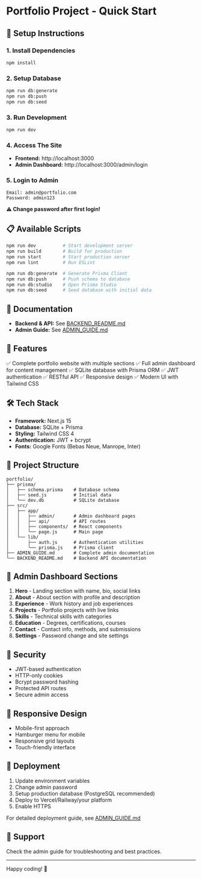 # Portfolio Project - Quick Start

## 🚀 Setup Instructions

### 1. Install Dependencies
```bash
npm install
```

### 2. Setup Database
```bash
npm run db:generate
npm run db:push
npm run db:seed
```

### 3. Run Development
```bash
npm run dev
```

### 4. Access The Site
- **Frontend:** http://localhost:3000
- **Admin Dashboard:** http://localhost:3000/admin/login

### 5. Login to Admin
```
Email: admin@portfolio.com
Password: admin123
```

**⚠️ Change password after first login!**

## 📋 Available Scripts

```bash
npm run dev          # Start development server
npm run build        # Build for production
npm run start        # Start production server
npm run lint         # Run ESLint

npm run db:generate  # Generate Prisma Client
npm run db:push      # Push schema to database
npm run db:studio    # Open Prisma Studio
npm run db:seed      # Seed database with initial data
```

## 📖 Documentation

- **Backend & API:** See [BACKEND_README.md](./BACKEND_README.md)
- **Admin Guide:** See [ADMIN_GUIDE.md](./ADMIN_GUIDE.md)

## 🎯 Features

✅ Complete portfolio website with multiple sections
✅ Full admin dashboard for content management
✅ SQLite database with Prisma ORM
✅ JWT authentication
✅ RESTful API
✅ Responsive design
✅ Modern UI with Tailwind CSS

## 🛠️ Tech Stack

- **Framework:** Next.js 15
- **Database:** SQLite + Prisma
- **Styling:** Tailwind CSS 4
- **Authentication:** JWT + bcrypt
- **Fonts:** Google Fonts (Bebas Neue, Manrope, Inter)

## 📂 Project Structure

```
portfolio/
├── prisma/
│   ├── schema.prisma    # Database schema
│   ├── seed.js          # Initial data
│   └── dev.db           # SQLite database
├── src/
│   ├── app/
│   │   ├── admin/       # Admin dashboard pages
│   │   ├── api/         # API routes
│   │   ├── components/  # React components
│   │   └── page.js      # Main page
│   └── lib/
│       ├── auth.js      # Authentication utilities
│       └── prisma.js    # Prisma client
├── ADMIN_GUIDE.md       # Complete admin documentation
└── BACKEND_README.md    # Backend API documentation
```

## 🎨 Admin Dashboard Sections

1. **Hero** - Landing section with name, bio, social links
2. **About** - About section with profile and description
3. **Experience** - Work history and job experiences
4. **Projects** - Portfolio projects with live links
5. **Skills** - Technical skills with categories
6. **Education** - Degrees, certifications, courses
7. **Contact** - Contact info, methods, and submissions
8. **Settings** - Password change and site settings

## 🔐 Security

- JWT-based authentication
- HTTP-only cookies
- Bcrypt password hashing
- Protected API routes
- Secure admin access

## 📱 Responsive Design

- Mobile-first approach
- Hamburger menu for mobile
- Responsive grid layouts
- Touch-friendly interface

## 🚀 Deployment

1. Update environment variables
2. Change admin password
3. Setup production database (PostgreSQL recommended)
4. Deploy to Vercel/Railway/your platform
5. Enable HTTPS

For detailed deployment guide, see [ADMIN_GUIDE.md](./ADMIN_GUIDE.md)

## 📧 Support

Check the admin guide for troubleshooting and best practices.

---

Happy coding! 🎉
